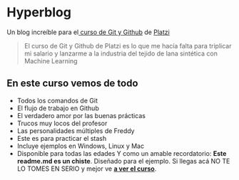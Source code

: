# Hyperblog
Un blog incre&iacute;ble para el[ curso de Git y Github](https://platzi.com/cursos/git-github/ " curso de Git y Github") de [Platzi](https://platzi.com/ "Platzi")
> El curso de Git y Github de Platzi es lo que me hac&iacute;a falta para triplicar mi salario y lanzarme a la industria del tejido de lana sint&eacute;tica con Machine Learning

## En este curso vemos de todo
* Todos los comandos de Git
* El flujo de trabajo en Github
* El verdadero amor por las buenas pr&aacute;cticas
* Trucos muy locos del profesor
* Las personalidades m&uacute;ltiples de Freddy
* Este es para practicar el stash
* Incluye ejemplos en Windows, Linux y Mac
* Disponible para todas las edades
Y como un amable recordatorio: **Este readme.md es un chiste**.  Diseñado para el ejemplo. Si llegas ac&aacute; NO TE LO TOMES EN SERIO y mejor ve [**a ver el curso**](https://platzi.com/cursos/git-github/ "a ver el curso").